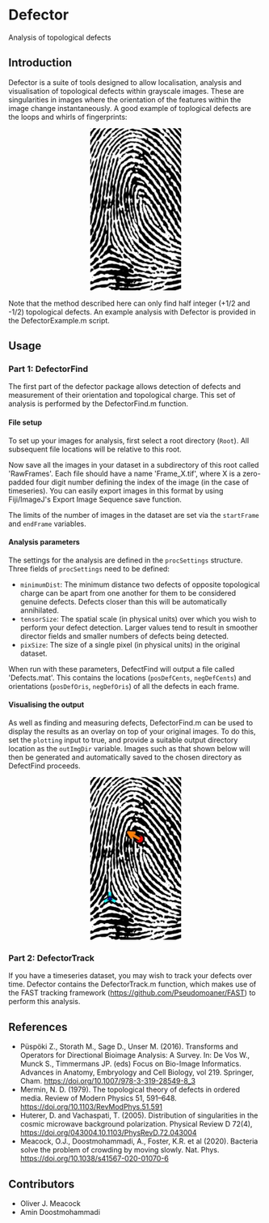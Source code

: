 # Defector
Analysis of topological defects

## Introduction
Defector is a suite of tools designed to allow localisation, analysis and visualisation of topological defects within grayscale images. These are singularities in images where the orientation of the features within the image change instantaneously. A good example of toplogical defects are the loops and whirls of fingerprints:

<p align="center">
  <img src="https://raw.githubusercontent.com/Pseudomoaner/Defector/master/Images/Frame_0000.jpg" alt="Fingerprint"/>
</p>

Note that the method described here can only find half integer (+1/2 and -1/2) topological defects. An example analysis with Defector is provided in the DefectorExample.m script.

## Usage

### Part 1: DefectorFind

The first part of the defector package allows detection of defects and measurement of their orientation and topological charge. This set of analysis is performed by the DefectorFind.m function.

#### File setup

To set up your images for analysis, first select a root directory (`Root`). All subsequent file locations will be relative to this root.

Now save all the images in your dataset in a subdirectory of this root called 'RawFrames'. Each file should have a name 'Frame_X.tif', where X is a zero-padded four digit number defining the index of the image (in the case of timeseries). You can easily export images in this format by using Fiji/ImageJ's Export Image Sequence save function.

The limits of the number of images in the dataset are set via the `startFrame` and `endFrame` variables.

#### Analysis parameters
The settings for the analysis are defined in the `procSettings` structure. Three fields of `procSettings` need to be defined:

 - `minimumDist`: The minimum distance two defects of opposite topological charge can be apart from one another for them to be considered genuine defects. Defects closer than this will be automatically annihilated.
 - `tensorSize`: The spatial scale (in physical units) over which you wish to perform your defect detection. Larger values tend to result in smoother director fields and smaller numbers of defects being detected.
 - `pixSize`: The size of a single pixel (in physical units) in the original dataset.
 
When run with these parameters, DefectFind will output a file called 'Defects.mat'. This contains the locations (`posDefCents`, `negDefCents`) and orientations (`posDefOris`, `negDefOris`) of all the defects in each frame.

#### Visualising the output
As well as finding and measuring defects, DefectorFind.m can be used to display the results as an overlay on top of your original images. To do this, set the `plotting` input to true, and provide a suitable output directory location as the `outImgDir` variable. Images such as that shown below will then be generated and automatically saved to the chosen directory as DefectFind proceeds.

<p align="center">
  <img src="https://raw.githubusercontent.com/Pseudomoaner/Defector/master/Images/Overlay.jpg" alt="Defect Overlay"/>
</p>

### Part 2: DefectorTrack

If you have a timeseries dataset, you may wish to track your defects over time. Defector contains the DefectorTrack.m function, which makes use of the FAST tracking framework (https://github.com/Pseudomoaner/FAST) to perform this analysis.

## References
- Püspöki Z., Storath M., Sage D., Unser M. (2016). Transforms and Operators for Directional Bioimage Analysis: A Survey. In: De Vos W., Munck S., Timmermans JP. (eds) Focus on Bio-Image Informatics. Advances in Anatomy, Embryology and Cell Biology, vol 219. Springer, Cham. https://doi.org/10.1007/978-3-319-28549-8_3
- Mermin, N. D. (1979). The topological theory of defects in ordered media. Review of Modern Physics 51, 591–648. https://doi.org/10.1103/RevModPhys.51.591
- Huterer, D. and Vachaspati, T. (2005). Distribution of singularities in the cosmic microwave background polarization. Physical Review D 72(4), https://doi.org/043004.10.1103/PhysRevD.72.043004
- Meacock, O.J., Doostmohammadi, A., Foster, K.R. et al (2020). Bacteria solve the problem of crowding by moving slowly. Nat. Phys. https://doi.org/10.1038/s41567-020-01070-6

## Contributors

- Oliver J. Meacock
- Amin Doostmohammadi
